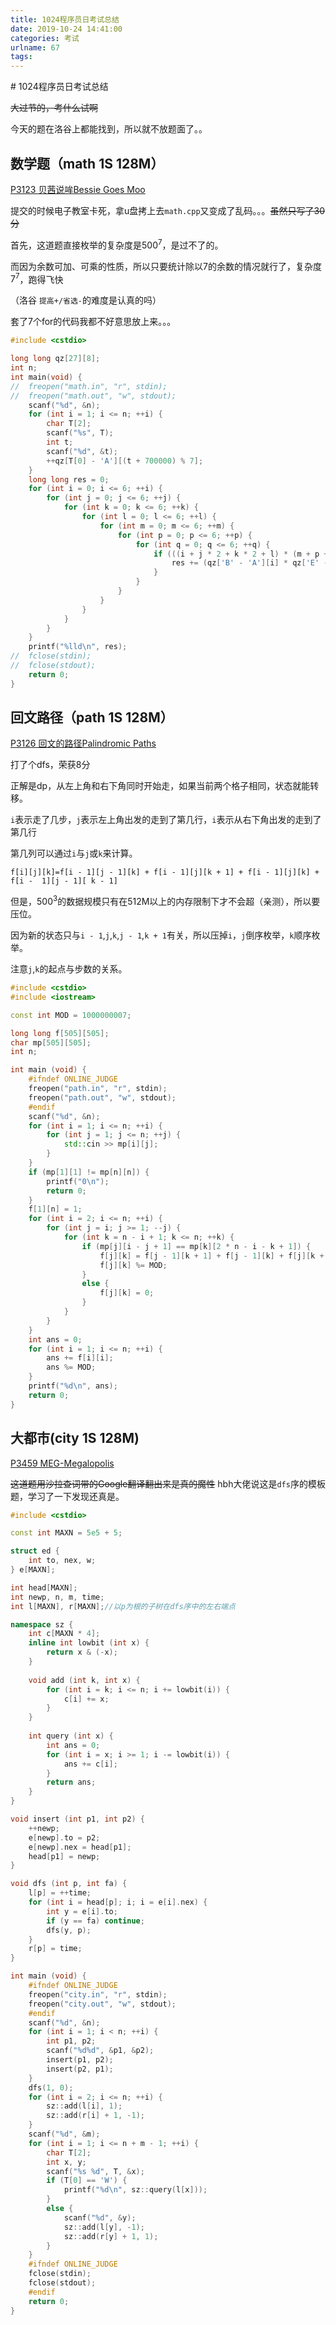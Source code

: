 ```yaml
---
title: 1024程序员日考试总结
date: 2019-10-24 14:41:00
categories: 考试
urlname: 67
tags:
---
```

<!--markdown--># 1024程序员日考试总结

~~大过节的，考什么试啊~~

今天的题在洛谷上都能找到，所以就不放题面了。。

## 数学题（math 1S 128M）

[P3123 贝茜说哞Bessie Goes Moo](https://www.luogu.org/problem/P3123)

提交的时候电子教室卡死，拿u盘拷上去`math.cpp`又变成了乱码。。。~~虽然只写了30分~~

首先，这道题直接枚举的复杂度是$500^7$，是过不了的。

而因为余数可加、可乘的性质，所以只要统计除以7的余数的情况就行了，复杂度$7^7$，跑得飞快

（洛谷 `提高+/省选-`的难度是认真的吗）

套了7个for的代码我都不好意思放上来。。。

```cpp
#include <cstdio>

long long qz[27][8];
int n;
int main(void) {
//	freopen("math.in", "r", stdin);
//	freopen("math.out", "w", stdout);
	scanf("%d", &n);
	for (int i = 1; i <= n; ++i) {
		char T[2];
		scanf("%s", T);
		int t;
		scanf("%d", &t);
		++qz[T[0] - 'A'][(t + 700000) % 7];
	}
	long long res = 0;
	for (int i = 0; i <= 6; ++i) {
		for (int j = 0; j <= 6; ++j) {
			for (int k = 0; k <= 6; ++k) {
				for (int l = 0; l <= 6; ++l) {
					for (int m = 0; m <= 6; ++m) {
						for (int p = 0; p <= 6; ++p) {
							for (int q = 0; q <= 6; ++q) {
								if (((i + j * 2 + k * 2 + l) * (m + p + j + k) * (q + 2 * p)) % 7 == 0) {
									res += (qz['B' - 'A'][i] * qz['E' - 'A'][j] * qz['S' - 'A'][k] * qz['I' - 'A'][l] * qz['G' - 'A'][m] * qz['O' - 'A'][p] * qz['M' - 'A'][q]);
								}
							}
						}
					}
				}
			}
		}
	}
	printf("%lld\n", res);
//	fclose(stdin);
//	fclose(stdout);
	return 0;
}
```



## 回文路径（path 1S 128M）

[P3126 回文的路径Palindromic Paths](https://www.luogu.org/problem/P3126)

打了个dfs，荣获8分

正解是dp，从左上角和右下角同时开始走，如果当前两个格子相同，状态就能转移。

`i`表示走了几步，`j`表示左上角出发的走到了第几行，`i`表示从右下角出发的走到了第几行

第几列可以通过`i`与`j`或`k`来计算。

`f[i][j][k]=f[i - 1][j - 1][k] + f[i - 1][j][k + 1] + f[i - 1][j][k] + f[i -  1][j - 1][ k - 1]`

但是，$500^3$的数据规模只有在512M以上的内存限制下才不会超（亲测），所以要压位。

因为新的状态只与`i - 1`,`j`,`k`,`j - 1`,`k + 1`有关，所以压掉`i`，`j`倒序枚举，`k`顺序枚举。

注意`j`,`k`的起点与步数的关系。

```cpp
#include <cstdio>
#include <iostream>

const int MOD = 1000000007;

long long f[505][505];
char mp[505][505];
int n;

int main (void) {
	#ifndef ONLINE_JUDGE
	freopen("path.in", "r", stdin);
	freopen("path.out", "w", stdout);
	#endif
	scanf("%d", &n);
	for (int i = 1; i <= n; ++i) {
		for (int j = 1; j <= n; ++j) {
			std::cin >> mp[i][j];
		}
	}
	if (mp[1][1] != mp[n][n]) {
		printf("0\n");
		return 0;
	}
	f[1][n] = 1;
	for (int i = 2; i <= n; ++i) {
		for (int j = i; j >= 1; --j) {
			for (int k = n - i + 1; k <= n; ++k) {
				if (mp[j][i - j + 1] == mp[k][2 * n - i - k + 1]) {
					f[j][k] = f[j - 1][k + 1] + f[j - 1][k] + f[j][k + 1] + f[j][k];
					f[j][k] %= MOD; 
				}
				else {
					f[j][k] = 0;
				}
			}
		}
	}
	int ans = 0;
	for (int i = 1; i <= n; ++i) {
		ans += f[i][i];
		ans %= MOD;
	}
	printf("%d\n", ans);
	return 0;
}
```

##  大都市(city 1S 128M)

 [P3459 MEG-Megalopolis ](https://www.luogu.org/problem/P3459) 

~~这道题用沙拉查词带的Google翻译翻出来是真的魔性~~
hbh大佬说这是`dfs`序的模板题，学习了一下发现还真是。

```cpp
#include <cstdio>

const int MAXN = 5e5 + 5;

struct ed {
	int to, nex, w;
} e[MAXN];

int head[MAXN];
int newp, n, m, time;
int l[MAXN], r[MAXN];//以p为根的子树在dfs序中的左右端点 

namespace sz {
	int c[MAXN * 4];
	inline int lowbit (int x) {
		return x & (-x);
	}
	
	void add (int k, int x) {
		for (int i = k; i <= n; i += lowbit(i)) {
			c[i] += x;
		}
	}
	
	int query (int x) {
		int ans = 0;
		for (int i = x; i >= 1; i -= lowbit(i)) {
			ans += c[i];
		}
		return ans;
	}
}

void insert (int p1, int p2) {
	++newp;
	e[newp].to = p2;
	e[newp].nex = head[p1];
	head[p1] = newp;
}

void dfs (int p, int fa) {
	l[p] = ++time;
	for (int i = head[p]; i; i = e[i].nex) {
		int y = e[i].to;
		if (y == fa) continue;
		dfs(y, p);
	}
	r[p] = time;
}

int main (void) {
	#ifndef ONLINE_JUDGE
	freopen("city.in", "r", stdin);
	freopen("city.out", "w", stdout);
	#endif
	scanf("%d", &n); 
	for (int i = 1; i < n; ++i) {
		int p1, p2;
		scanf("%d%d", &p1, &p2);
		insert(p1, p2);
		insert(p2, p1);
	}
	dfs(1, 0);
	for (int i = 2; i <= n; ++i) {
		sz::add(l[i], 1);
		sz::add(r[i] + 1, -1);
	}
	scanf("%d", &m);
	for (int i = 1; i <= n + m - 1; ++i) {
		char T[2];
		int x, y;
		scanf("%s %d", T, &x);
		if (T[0] == 'W') {
			printf("%d\n", sz::query(l[x]));
		}
		else {
			scanf("%d", &y);
			sz::add(l[y], -1);
			sz::add(r[y] + 1, 1);
		}
	}
	#ifndef ONLINE_JUDGE
	fclose(stdin);
	fclose(stdout);
	#endif
	return 0;
}
```

